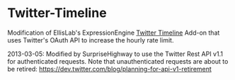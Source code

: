 Twitter-Timeline
================

Modification of EllisLab's ExpressionEngine [Twitter Timeline](https://github.com/EllisLab/Twitter-Timeline) Add-on that uses Twitter's OAuth API to increase the hourly rate limit.

2013-03-05: Modified by SurpriseHighway to use the Twitter Rest API v1.1 for authenticated requests. Note that unauthenticated requests are about to be retired: https://dev.twitter.com/blog/planning-for-api-v1-retirement
